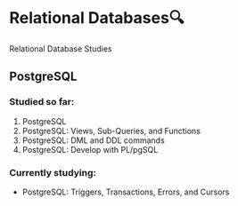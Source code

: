 # Relational Databases:mag:
Relational Database Studies



##  PostgreSQL

### Studied so far:

1. PostgreSQL
1. PostgreSQL: Views, Sub-Queries, and Functions
1. PostgreSQL: DML and DDL commands
1. PostgreSQL: Develop with PL/pgSQL



### Currently studying:

-  PostgreSQL: Triggers, Transactions, Errors, and Cursors
